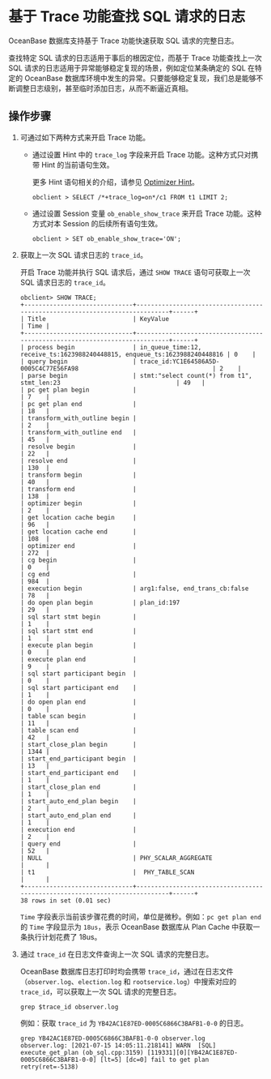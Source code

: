 # 基于 Trace 功能查找 SQL 请求的日志

OceanBase 数据库支持基于 Trace 功能快速获取 SQL 请求的完整日志。

查找特定 SQL 请求的日志适用于事后的根因定位，而基于 Trace 功能查找上一次 SQL 请求的日志适用于异常能够稳定复现的场景，例如定位某条确定的 SQL 在特定的 OceanBase 数据库环境中发生的异常。只要能够稳定复现，我们总是能够不断调整日志级别，甚至临时添加日志，从而不断逼近真相。

## 操作步骤

1. 可通过如下两种方式来开启 Trace 功能。

    * 通过设置 Hint 中的 `trace_log` 字段来开启 Trace 功能。这种方式只对携带 Hint 的当前语句生效。
    
        更多 Hint 语句相关的介绍，请参见 [Optimizer Hint](pr合并后加链接)。

        ```shell
        obclient > SELECT /*+trace_log=on*/c1 FROM t1 LIMIT 2;
        ```
    
    * 通过设置 Session 变量 `ob_enable_show_trace` 来开启 Trace 功能。这种方式对本 Session 的后续所有语句生效。

        ```shell
        obclient > SET ob_enable_show_trace='ON';
        ```

2. 获取上一次 SQL 请求日志的 `trace_id`。

    开启 Trace 功能并执行 SQL 请求后，通过 `SHOW TRACE` 语句可获取上一次 SQL 请求日志的 `trace_id`。

    ```shell
    obclient> SHOW TRACE;
    +------------------------------+----------------------------------------------------------------------------+------+
    | Title                        | KeyValue                                                                   | Time |
    +------------------------------+----------------------------------------------------------------------------+------+
    | process begin                | in_queue_time:12, receive_ts:1623988240448815, enqueue_ts:1623988240448816 | 0    |
    | query begin                  | trace_id:YC1E64586A5D-0005C4C77E56FA98                                     | 2    |
    | parse begin                  | stmt:"select count(*) from t1", stmt_len:23                                | 49   |
    | pc get plan begin            |                                                                            | 7    |
    | pc get plan end              |                                                                            | 18   |
    | transform_with_outline begin |                                                                            | 2    |
    | transform_with_outline end   |                                                                            | 45   |
    | resolve begin                |                                                                            | 22   |
    | resolve end                  |                                                                            | 130  |
    | transform begin              |                                                                            | 40   |
    | transform end                |                                                                            | 138  |
    | optimizer begin              |                                                                            | 2    |
    | get location cache begin     |                                                                            | 96   |
    | get location cache end       |                                                                            | 108  |
    | optimizer end                |                                                                            | 272  |
    | cg begin                     |                                                                            | 0    |
    | cg end                       |                                                                            | 984  |
    | execution begin              | arg1:false, end_trans_cb:false                                             | 78   |
    | do open plan begin           | plan_id:197                                                                | 29   |
    | sql start stmt begin         |                                                                            | 1    |
    | sql start stmt end           |                                                                            | 1    |
    | execute plan begin           |                                                                            | 0    |
    | execute plan end             |                                                                            | 9    |
    | sql start participant begin  |                                                                            | 0    |
    | sql start participant end    |                                                                            | 1    |
    | do open plan end             |                                                                            | 0    |
    | table scan begin             |                                                                            | 11   |
    | table scan end               |                                                                            | 42   |
    | start_close_plan begin       |                                                                            | 1344 |
    | start_end_participant begin  |                                                                            | 13   |
    | start_end_participant end    |                                                                            | 1    |
    | start_close_plan end         |                                                                            | 1    |
    | start_auto_end_plan begin    |                                                                            | 2    |
    | start_auto_end_plan end      |                                                                            | 1    |
    | execution end                |                                                                            | 2    |
    | query end                    |                                                                            | 52   |
    | NULL                         | PHY_SCALAR_AGGREGATE                                                       |      |
    | t1                           |  PHY_TABLE_SCAN                                                            |      |
    +------------------------------+----------------------------------------------------------------------------+------+
    38 rows in set (0.01 sec)
    ```

    `Time` 字段表示当前该步骤花费的时间，单位是微秒。例如：`pc get plan end` 的 `Time` 字段显示为 `18us`，表示 OceanBase 数据库从 Plan Cache 中获取一条执行计划花费了 18us。

3. 通过 `trace_id` 在日志文件查询上一次 SQL 请求的完整日志。

    OceanBase 数据库日志打印时均会携带 `trace_id`，通过在日志文件（`observer.log`、`election.log` 和 `rootservice.log`）中搜索对应的 `trace_id`，可以获取上一次 SQL 请求的完整日志。

    ```
    grep $trace_id observer.log
    ```

    例如：获取 `trace_id` 为 `YB42AC1E87ED-0005C6866C3BAFB1-0-0` 的日志。

    ```
    grep YB42AC1E87ED-0005C6866C3BAFB1-0-0 observer.log
    observer.log: [2021-07-15 14:05:11.218141] WARN  [SQL] execute_get_plan (ob_sql.cpp:3159) [119331][0][YB42AC1E87ED-0005C6866C3BAFB1-0-0] [lt=5] [dc=0] fail to get plan retry(ret=-5138)
    ```


